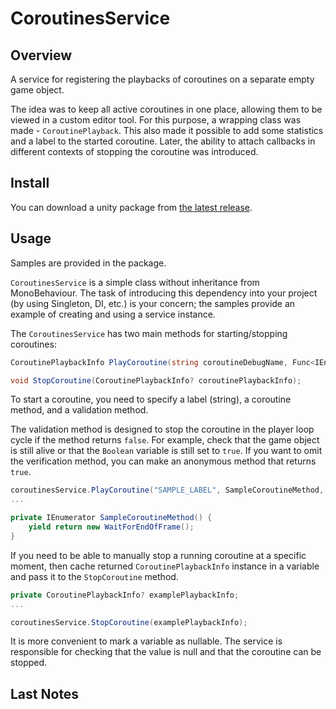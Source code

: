# CoroutinesService

## Overview
A service for registering the playbacks of coroutines on a separate empty game object. 

The idea was to keep all active coroutines in one place, allowing them to be viewed in a custom editor tool. For this purpose, a wrapping class was made - `CoroutinePlayback`. This also made it possible to add some statistics and a label to the started coroutine. Later, the ability to attach callbacks in different contexts of stopping the coroutine was introduced.

## Install
You can download a unity package from [the latest release](../../releases).

## Usage
Samples are provided in the package. 

`CoroutinesService` is a simple class without inheritance from MonoBehaviour. The task of introducing this dependency into your project (by using Singleton, DI, etc.) is your concern; the samples provide an example of creating and using a service instance.

The `CoroutinesService` has two main methods for starting/stopping coroutines:
```cs
CoroutinePlaybackInfo PlayCoroutine(string coroutineDebugName, Func<IEnumerator> coroutineCallback, Func<bool> checkCallback, CoroutinePlaybackData data = default);

void StopCoroutine(CoroutinePlaybackInfo? coroutinePlaybackInfo);
```

To start a coroutine, you need to specify a label (string), a coroutine method, and a validation method.

The validation method is designed to stop the coroutine in the player loop cycle if the method returns `false`. For example, check that the game object is still alive or that the `Boolean` variable is still set to `true`. If you want to omit the verification method, you can make an anonymous method that returns `true`.

```cs
coroutinesService.PlayCoroutine("SAMPLE_LABEL", SampleCoroutineMethod, () => true);
...

private IEnumerator SampleCoroutineMethod() {
    yield return new WaitForEndOfFrame();
}
```

If you need to be able to manually stop a running coroutine at a specific moment, then cache returned `CoroutinePlaybackInfo` instance in a variable and pass it to the `StopCoroutine` method.

```cs
private CoroutinePlaybackInfo? examplePlaybackInfo;
...

coroutinesService.StopCoroutine(examplePlaybackInfo);
```

It is more convenient to mark a variable as nullable. The service is responsible for checking that the value is null and that the coroutine can be stopped.


## Last Notes
